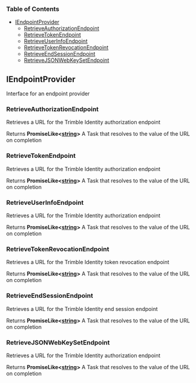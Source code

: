 ### Table of Contents

*   [IEndpointProvider][1]
    *   [RetrieveAuthorizationEndpoint][2]
    *   [RetrieveTokenEndpoint][3]
    *   [RetrieveUserInfoEndpoint][4]
    *   [RetrieveTokenRevocationEndpoint][5]
    *   [RetrieveEndSessionEndpoint][6]
    *   [RetrieveJSONWebKeySetEndpoint][7]

## IEndpointProvider

Interface for an endpoint provider

### RetrieveAuthorizationEndpoint

Retrieves a URL for the Trimble Identity authorization endpoint

Returns **PromiseLike<[string][8]>** A Task that resolves to the value of the URL on completion

### RetrieveTokenEndpoint

Retrieves a URL for the Trimble Identity authorization endpoint

Returns **PromiseLike<[string][8]>** A Task that resolves to the value of the URL on completion

### RetrieveUserInfoEndpoint

Retrieves a URL for the Trimble Identity authorization endpoint

Returns **PromiseLike<[string][8]>** A Task that resolves to the value of the URL on completion

### RetrieveTokenRevocationEndpoint

Retrieves a URL for the Trimble Identity token revocation endpoint

Returns **PromiseLike<[string][8]>** A Task that resolves to the value of the URL on completion

### RetrieveEndSessionEndpoint

Retrieves a URL for the Trimble Identity end session endpoint

Returns **PromiseLike<[string][8]>** A Task that resolves to the value of the URL on completion

### RetrieveJSONWebKeySetEndpoint

Retrieves a URL for the Trimble Identity authorization endpoint

Returns **PromiseLike<[string][8]>** A Task that resolves to the value of the URL on completion

[1]: #iendpointprovider

[2]: #retrieveauthorizationendpoint

[3]: #retrievetokenendpoint

[4]: #retrieveuserinfoendpoint

[5]: #retrievetokenrevocationendpoint

[6]: #retrieveendsessionendpoint

[7]: #retrievejsonwebkeysetendpoint

[8]: https://developer.mozilla.org/docs/Web/JavaScript/Reference/Global_Objects/String